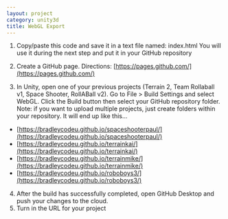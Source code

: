 ```yaml
---
layout: project
category: unity3d
title: WebGL Export
---
```

1. Copy/paste this code and save it in a text file named: index.html You will use it during the next step and put it in your GitHub repository

2. Create a GitHub page. Directions: [https://pages.github.com/](https://pages.github.com/)
3. In Unity, open one of your previous projects (Terrain 2, Team Rollaball v1, Space Shooter, RollABall v2). Go to File > Build Settings and select WebGL. Click the Build button then select your GitHub repository folder. Note: if you want to upload multiple projects, just create folders within your repository. It will end up like this...
  - [https://bradleycodeu.github.io/spaceshooterpaul/](https://bradleycodeu.github.io/spaceshooterpaul/)
  - [https://bradleycodeu.github.io/terrainkai/](https://bradleycodeu.github.io/terrainkai/)
  - [https://bradleycodeu.github.io/terrainmike/](https://bradleycodeu.github.io/terrainmike/)
  - [https://bradleycodeu.github.io/roboboys3/](https://bradleycodeu.github.io/roboboys3/)
4. After the build has successfully completed, open GitHub Desktop and push your changes to the cloud.
5. Turn in the URL for your project
